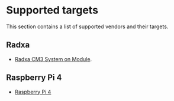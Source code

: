 # Supported targets

This section contains a list of supported vendors and their targets.

## Radxa

* [Radxa CM3 System on Module](./radxa-cm3.md).


## Raspberry Pi 4

* [Raspberry Pi 4](./rpi4.md)
